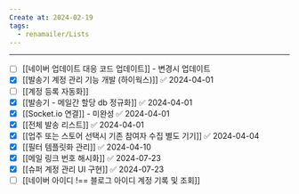 ```yaml
---
Create at: 2024-02-19
tags:
  - renamailer/Lists
---
```

---

- [ ] [[네이버 업데이트 대응 코드 업데이트]] - 변경시 업데이트
- [x] [[발송기 계정 관리 기능 개발 (하이웍스)]] ✅ 2024-04-01
- [ ] [[계정 등록 자동화]]
- [x] [[발송기 - 메일간 할당 db 정규화]] ✅ 2024-04-01
- [x] [[Socket.io 연결]] - 미완성 ✅ 2024-04-01
- [x] [[전체 발송 리스트]] ✅ 2024-04-01
- [x] [[업주 또는 스토어 선택시 기존 참여자 수집 별도 기기]] ✅ 2024-04-04
- [x] [[필터 템플릿화 관리]] ✅ 2024-04-10
- [x] [[메일 링크 번호 해시화]] ✅ 2024-07-23
- [x] [[슈퍼 계정 관리 UI 구현]] ✅ 2024-07-23
- [ ] [[네이버 아이디 !== 블로그 아이디 계정 기록 및 조회]]